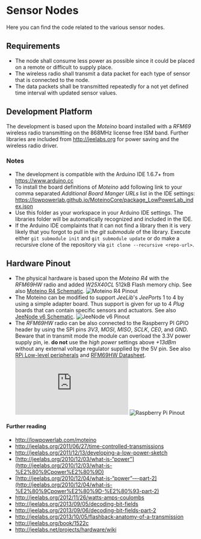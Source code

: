 # Sensor Nodes
Here you can find the code related to the various sensor nodes.

## Requirements
* The node shall consume less power as possible since it could be placed on a
remote or difficult to supply place.
* The wireless radio shall transmit a data packet for each type of sensor that
is connected to the node.
* The data packets shall be transmitted repeatedly for a not yet defined time
interval with updated sensor values.

## Development Platform
The development is based upon the *Moteino* board installed with a *RFM69*
wireless radio transmitting on the 868MHz license free ISM band.
Further libraries are included from http://jeelabs.org for power saving and the
wireless radio driver.

### Notes
* The development is compatible with the Arduino IDE 1.6.7+ from
https://www.arduino.cc
* To install the board definitions of *Moteino* add following link to your comma
separated *Additional Board Manger URLs* list in the IDE settings:
https://lowpowerlab.github.io/MoteinoCore/package_LowPowerLab_index.json  
* Use this folder as your workspace in your Arduino IDE settings. The libraries
folder will be automatically recognized and included in the IDE.
* If the Arduino IDE complaints that it can not find a library then it is very
likely that you forgot to pull in the *git submodule* of the library. Execute
either `git submodule init` and `git submodule update` or do make a recursive
clone of the repository via `git clone --recursive <repo-url>`.

## Hardware Pinout
* The physical hardware is based upon the *Moteino R4* with the *RFM69HW* radio
and added *W25X40CL* 512kB Flash memory chip. See also
[Moteino R4 Schematic](https://github.com/LowPowerLab/Moteino/blob/master/R4/MoteinoR4_schematic.pdf).
![Moteino R4 Pinout](https://farm4.staticflickr.com/3818/10585364014_df2e1604bc_o.png "Moteino R4 Pinout")
* The Moteino can be modified to support *JeeLib*'s *JeePort*s 1 to 4 by using
a simple adapter board. Thus support is given for up to 4 *Plug* boards that can
contain specific sensors and actuators. See also
[JeeNode v6 Schematic](http://jeelabs.net/attachments/download/331/jlpcb-128.pdf).
![JeeNode v6 Pinout](http://jeelabs.org/wp-content/uploads/2013/03/qrc-jn-v6-part.png "JeeNode v6 Pinout")
* The *RFM69HW* radio can be also connected to the Raspberry PI GPIO header by
using the SPI pins *3V3*, *MOSI*, *MISO*, *SCLK*, *CE0*, and *GND*. Beware that
in transmit mode the module can overload the 3.3V power supply pin, ie.
**do not** use the *high power* settings above *+13dBm* without any external
voltage regulator supplied by the 5V pin. See also
[RPi Low-level peripherals](http://elinux.org/RPi_Low-level_peripherals#Power_pins)
and [RFM69HW Datasheet](http://www.hoperf.com/upload/rf/RFM69HW-V1.3.pdf).
![RFM69HW Pinout](https://lowpowerlab.com/forum/index.php?action=dlattach;topic=239.0;attach=102;image "RFM69 Pinout")
![Raspberry Pi Pinout](http://www.raspberrypi-spy.co.uk/wp-content/uploads/2012/06/Raspberry-Pi-GPIO-Layout-Model-B-Plus-rotated-2700x900-1024x341.png)

#### Further reading
* http://lowpowerlab.com/moteino
* http://jeelabs.org/2011/06/27/time-controlled-transmissions
* http://jeelabs.org/2011/12/13/developing-a-low-power-sketch
* [http://jeelabs.org/2010/12/03/what-is-“power”](http://jeelabs.org/2010/12/03/what-is-%E2%80%9Cpower%E2%80%9D)
* [http://jeelabs.org/2010/12/04/what-is-“power”-–-part-2](http://jeelabs.org/2010/12/04/what-is-%E2%80%9Cpower%E2%80%9D-%E2%80%93-part-2)
* http://jeelabs.org/2012/11/26/watts-amps-coulombs
* http://jeelabs.org/2013/09/05/decoding-bit-fields
* http://jeelabs.org/2013/09/06/decoding-bit-fields-part-2
* http://jeelabs.org/2013/10/05/flashback-anatomy-of-a-transmission
* http://jeelabs.org/book/1522c
* http://jeelabs.net/projects/hardware/wiki